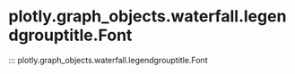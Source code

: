 # plotly.graph_objects.waterfall.legendgrouptitle.Font

::: plotly.graph_objects.waterfall.legendgrouptitle.Font

